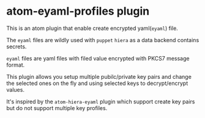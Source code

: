 atom-eyaml-profiles plugin
=======

This is an atom plugin that enable create encrypted yaml(`eyaml`) file.

The `eyaml` files are wildly used with `puppet` `hiera` as a data backend contains secrets.

`eyaml` files are yaml files with filed value encrypted with PKCS7 message format.

This plugin allows you setup multiple pubilc/private key pairs and change the selected ones on the fly and using selected keys to decrypt/encrypt values.

It's inspired by the `atom-hiera-eyaml` plugin which support create key pairs but do not support multiple key profiles.
